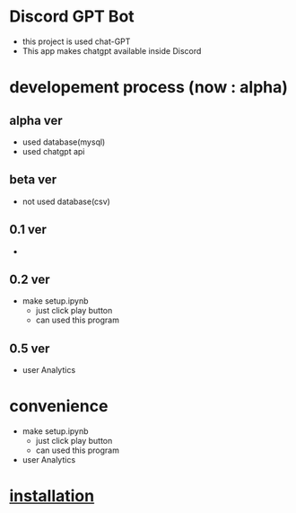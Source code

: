 # Discord GPT Bot
-  this project is used chat-GPT
- This app makes chatgpt available inside Discord

# developement process (now : alpha)
## alpha ver
- used database(mysql)
- used chatgpt api

## beta ver
- not used database(csv)

## 0.1 ver
- 

## 0.2 ver
- make setup.ipynb
   - just click play button
   - can used this program

## 0.5 ver
- user Analytics


# convenience
- make setup.ipynb
   - just click play button
   - can used this program
- user Analytics


# [installation](setup.md)